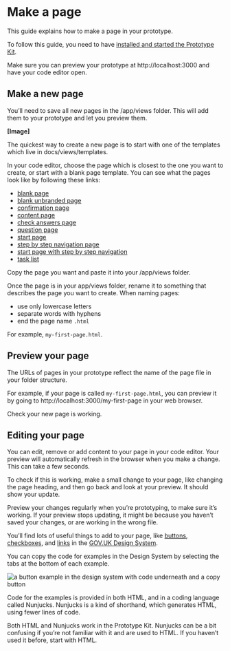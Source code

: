 # Make a page

This guide explains how to make a page in your prototype.

To follow this guide, you need to have [installed and started the Prototype Kit](/docs/get-started).

Make sure you can preview your prototype at http://localhost:3000 and have your code editor open.

## Make a new page

You’ll need to save all new pages in the /app/views folder. This will add them to your prototype and let you preview them. 

**[Image]**

The quickest way to create a new page is to start with one of the templates which live in docs/views/templates. 

In your code editor, choose the page which is closest to the one you want to create, or start with a blank page template. You can see what the pages look like by following these links:

- [blank page](/docs/templates/blank-govuk)
- [blank unbranded page](/docs/templates/blank-unbranded)
- [confirmation page](/docs/templates/confirmation)
- [content page](/docs/templates/content)
- [check answers page](/docs/templates/check-your-answers)
- [question page](/docs/templates/question)
- [start page](/docs/templates/start)
- [step by step navigation page](/docs/templates/step-by-step-navigation)
- [start page with step by step navigation](/docs/templates/start-with-step-by-step)
- [task list](/docs/templates/task-list)

Copy the page you want and paste it into your /app/views folder. 

Once the page is in your app/views folder, rename it to something that describes the page you want to create. When naming pages: 

- use only lowercase letters 
- separate words with hyphens
- end the page name `.html` 

For example, `my-first-page.html`.

## Preview your page

The URLs of pages in your prototype reflect the name of the page file in your folder structure. 

For example, if your page is called  `my-first-page.html`, you can preview it by going to http://localhost:3000/my-first-page in your web browser.

Check your new page is working.

## Editing your page

You can edit, remove or add content to your page in your code editor. Your preview will automatically refresh in the browser when you make a change. This can take a few seconds.

To check if this is working, make a small change to your page, like changing the page heading, and then go back and look at your preview. It should show your update. 

Preview your changes regularly when you’re prototyping, to make sure it’s working. If your preview stops updating, it might be because you haven’t saved your changes, or are working in the wrong file.

You’ll find lots of useful things to add to your page, like [buttons](https://kit_docs_prototype--govuk-design-system-preview.netlify.com/components/button/), [checkboxes](https://kit_docs_prototype--govuk-design-system-preview.netlify.com/components/checkboxes/), and [links](https://kit_docs_prototype--govuk-design-system-preview.netlify.com/styles/typography/#links) in the [GOV.UK Design System](https://kit_docs_prototype--govuk-design-system-preview.netlify.com/).

You can copy the code for examples in the Design System by selecting the tabs at the bottom of each example. 

![a button example in the design system with code underneath and a copy button](/public/images/docs/button-example-design-system.png)

Code for the examples is provided in both HTML, and in a coding language called Nunjucks.
Nunjucks is a kind of shorthand, which generates HTML, using fewer lines of code. 

Both HTML and Nunjucks work in the Prototype Kit. Nunjucks can be a bit confusing if you’re not familiar with it and are used to HTML. If you haven’t used it before, start with HTML. 

